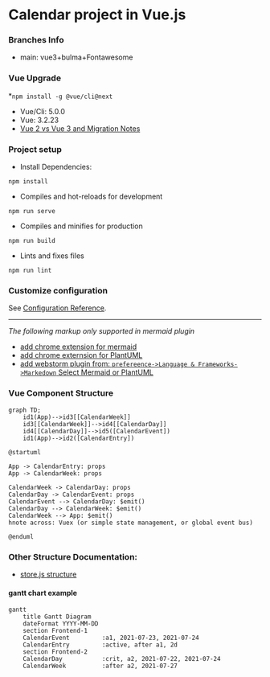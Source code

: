 # Calendar project in Vue.js

### Branches Info
* main: vue3+bulma+Fontawesome

### Vue Upgrade
*`npm install -g @vue/cli@next`
* Vue/Cli: 5.0.0
* Vue: 3.2.23
* [Vue 2 vs Vue 3 and Migration Notes](https://github.com/frzhen/vue-calendar/blob/bootstrap/Migration_V2_to_V3.md)

### Project setup
* Install Dependencies: 
```script
npm install
```
* Compiles and hot-reloads for development
```script
npm run serve
```
* Compiles and minifies for production
```script
npm run build
```
* Lints and fixes files
```script
npm run lint
```
### Customize configuration
See [Configuration Reference](https://cli.vuejs.org/config/).
************************************************************
_The following markup only supported in mermaid plugin_
   - [add chrome extension for mermaid](https://chrome.google.com/webstore/detail/mermaid-diagrams/phfcghedmopjadpojhmmaffjmfiakfil/related)
   - [add chrome externsion for PlantUML](https://chrome.google.com/webstore/detail/plantuml-visualizer/ffaloebcmkogfdkemcekamlmfkkmgkcf/related)
   - [add webstorm plugin from: `prefereence->Language & Frameworks->Markedown` Select Mermaid or PlantUML](https://www.jetbrains.com/help/webstorm/markdown.html#diagrams)
### Vue Component Structure
```mermaid
graph TD;
    id1(App)-->id3[[CalendarWeek]]
    id3[[CalendarWeek]]-->id4[[CalendarDay]]
    id4[[CalendarDay]]-->id5([CalendarEvent])
    id1(App)-->id2([CalendarEntry])
```
```plantuml
@startuml

App -> CalendarEntry: props
App -> CalendarWeek: props

CalendarWeek -> CalendarDay: props
CalendarDay -> CalendarEvent: props
CalendarEvent --> CalendarDay: $emit()
CalendarDay --> CalendarWeek: $emit()
CalendarWeek --> App: $emit()
hnote across: Vuex (or simple state management, or global event bus)

@enduml
```

### Other Structure Documentation:
* [store.js structure](https://github.com/frzhen/vue-calendar/blob/main/src/store.md)

#### gantt chart example
```mermaid
gantt
    title Gantt Diagram
    dateFormat YYYY-MM-DD
    section Frontend-1
    CalendarEvent         :a1, 2021-07-23, 2021-07-24
    CalendarEntry         :active, after a1, 2d
    section Frontend-2
    CalendarDay           :crit, a2, 2021-07-22, 2021-07-24
    CalendarWeek          :after a2, 2021-07-27
```

